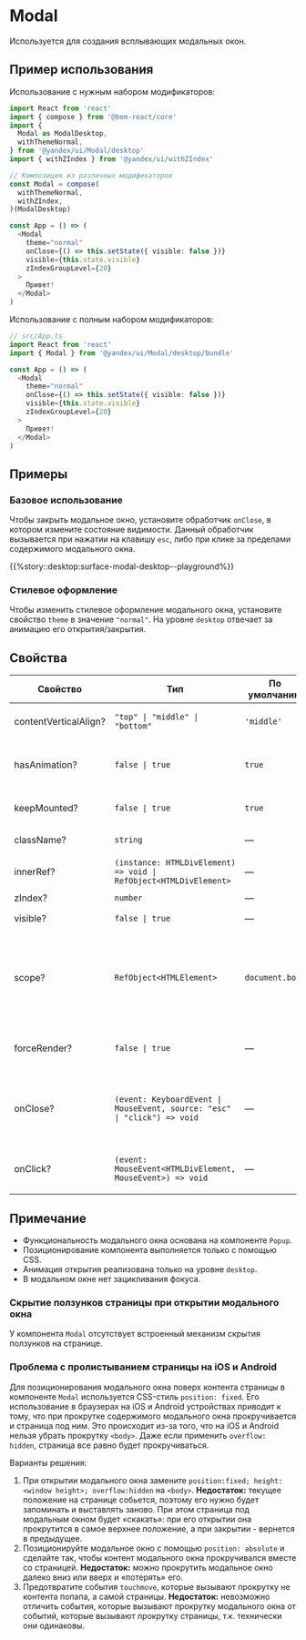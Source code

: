 # Modal



<!-- description:start -->
Используется для создания всплывающих модальных окон.
<!-- description:end -->

## Пример использования

Использование с нужным набором модификаторов:

```ts
import React from 'react'
import { compose } from '@bem-react/core'
import {
  Modal as ModalDesktop,
  withThemeNormal,
} from '@yandex/ui/Modal/desktop'
import { withZIndex } from '@yandex/ui/withZIndex'

// Композиция из различных модификаторов
const Modal = compose(
  withThemeNormal,
  withZIndex,
)(ModalDesktop)

const App = () => (
  <Modal
    theme="normal"
    onClose={() => this.setState({ visible: false })}
    visible={this.state.visible}
    zIndexGroupLevel={20}
  >
    Привет!
  </Modal>
)
```

Использование с полным набором модификаторов:

```ts
// src/App.ts
import React from 'react'
import { Modal } from '@yandex/ui/Modal/desktop/bundle'

const App = () => (
  <Modal
    theme="normal"
    onClose={() => this.setState({ visible: false })}
    visible={this.state.visible}
    zIndexGroupLevel={20}
  >
    Привет!
  </Modal>
)
```

## Примеры

### Базовое использование

Чтобы закрыть модальное окно, установите обработчик `onClose`, в котором измените состояние видимости. Данный обработчик вызывается при нажатии на клавишу `esc`, либо при клике за пределами содержимого модального окна.

{{%story::desktop:surface-modal-desktop--playground%}}

### Стилевое оформление

Чтобы изменить стилевое оформление модального окна, установите свойство `theme` в значение `"normal"`. На уровне `desktop` отвечает за анимацию его открытия/закрытия.

## Свойства

<!-- props:start -->
| Свойство              | Тип                                                                      | По умолчанию    | Описание                                                                                                                                  |
| --------------------- | ------------------------------------------------------------------------ | --------------- | ----------------------------------------------------------------------------------------------------------------------------------------- |
| contentVerticalAlign? | `"top" \| "middle" \| "bottom"`                                          | `'middle'`      | Выравнивание контента по вертикали                                                                                                        |
| hasAnimation?         | `false \| true`                                                          | `true`          | Добавляет анимацию при открытии модального окна.                                                                                          |
| keepMounted?          | `false \| true`                                                          | `true`          | Сохраняет контейнер в DOM после создания                                                                                                  |
| className?            | `string`                                                                 | —               | Дополнительный класс                                                                                                                      |
| innerRef?             | `(instance: HTMLDivElement) => void \| RefObject<HTMLDivElement>`        | —               | Ссылка на корневой DOM-элемент компонента                                                                                                 |
| zIndex?               | `number`                                                                 | —               | Задает слой `z-index`                                                                                                                     |
| visible?              | `false \| true`                                                          | —               | Делает попап видимым                                                                                                                      |
| scope?                | `RefObject<HTMLElement>`                                                 | `document.body` | Ссылка на DOM-элемент, в котором размещается попап<br>Важно, чтобы контейнер имел `position: relative` для корректного позициоинирования. |
| forceRender?          | `false \| true`                                                          | —               | Вызывает дополнительный рендер после создания                                                                                             |
| onClose?              | `(event: KeyboardEvent \| MouseEvent, source: "esc" \| "click") => void` | —               | Обработчик, вызывающийся после нажатия на клавишу esc либо мышкой на область вне контейнера                                               |
| onClick?              | `(event: MouseEvent<HTMLDivElement, MouseEvent>) => void`                | —               | Обработчик, вызываемый при срабатывании события click                                                                                     |
<!-- props:end -->

## Примечание

- Функциональность модального окна основана на компоненте `Popup`.
- Позиционирование компонента выполняется только с помощью CSS.
- Анимация открытия реализована только на уровне `desktop`.
- В модальном окне нет зацикливания фокуса.

### Скрытие ползунков страницы при открытии модального окна

У компонента `Modal` отсутствует встроенный механизм скрытия ползунков на странице.

### Проблема с пролистыванием страницы на iOS и Android

Для позиционирования модального окна поверх контента страницы в компоненте `Modal` используется CSS-стиль `position: fixed`.
Его использование в браузерах на iOS и Android устройствах приводит к тому, что при прокрутке содержимого модального окна прокручивается и страница под ним. Это происходит из-за того, что на iOS и Android нельзя убрать прокрутку `<body>`.
Даже если применить `overflow: hidden`, страница все равно будет прокручиваться.

Варианты решения:

1. При открытии модального окна замените `position:fixed; height: <window height>; overflow:hidden` на `<body>`.
   **Недостаток:** текущее положение на странице собьется, поэтому его нужно будет запоминать и выставлять заново. При этом страница под модальным окном будет «скакать»: при его открытии она прокрутится в самое верхнее положение, а при закрытии - вернется в предыдущее.
2. Позиционируйте модальное окно с помощью `position: absolute` и сделайте так, чтобы контент модального окна прокручивался вместе со страницей.
   **Недостаток:** можно прокрутить модальное окно далеко вниз или вверх и «потерять» его.
3. Предотвратите события `touchmove`, которые вызывают прокрутку не контента попапа, а самой страницы.
   **Недостаток:** невозможно отличить события, которые вызывают прокрутку модального окна от событий, которые вызывают прокрутку страницы, т.к. технически они одинаковы.
